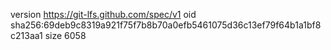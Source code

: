 version https://git-lfs.github.com/spec/v1
oid sha256:69deb9c8319a921f75f7b8b70a0efb5461075d36c13ef79f64b1a1bf8c213aa1
size 6058

